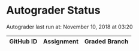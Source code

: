# Autograder Status
Autograder last run at: November 10, 2018 at 03:20

| GitHub ID | Assignment | Graded Branch |
|-----------|------------|---------------|
